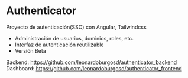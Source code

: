 # Authenticator
Proyecto de autenticación(SSO) con Angular, Tailwindcss
* Administración de usuarios, dominios, roles, etc.  
* Interfaz de autenticación reutilizable  
* Versión Beta  

Backend: https://github.com/leonardoburgosd/authenticator_backend  
Dashboard: https://github.com/leonardoburgosd/authenticator_frontend
